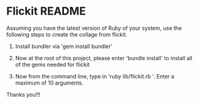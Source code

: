 #   Flickit README

Assuming you have the latest version of Ruby of your system, use the following steps to create the collage from flickit.

1. Install bundler via 'gem install bundler'

2. Now at the root of this project, please enter 'bundle install' to install all of the gems needed for flickit

3. Now from the command line, type in 'ruby lib/flickit.rb <ARGUMENTS>'. Enter a maximum of 10 arguments.
 
 
Thanks you!!!